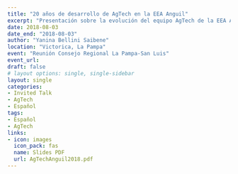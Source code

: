 ```yaml
---
title: "20 años de desarrollo de AgTech en la EEA Anguil"
excerpt: "Presentación sobre la evolución del equipo AgTech de la EEA Anguil y las tareas y actividades actuales"
date: 2018-08-03
date_end: "2018-08-03"
author: "Yanina Bellini Saibene"
location: "Victorica, La Pampa"
event: "Reunión Consejo Regional La Pampa-San Luis"
event_url: 
draft: false
# layout options: single, single-sidebar
layout: single
categories:
- Invited Talk
- AgTech
- Español
tags:
- Español
- AgTech
links:
- icon: images
  icon_pack: fas
  name: Slides PDF
  url: AgTechAnguil2018.pdf
---
```


